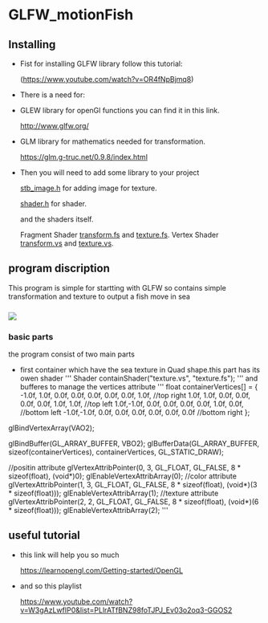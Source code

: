 # GLFW_motionFish

## Installing 
* Fist for installing GLFW library follow this tutorial: 

    (https://www.youtube.com/watch?v=OR4fNpBjmq8)
    
* There is a need for:

* GLEW library for openGl functions you can find it in this link. 

    http://www.glfw.org/

* GLM library for mathematics needed for transformation.

    https://glm.g-truc.net/0.9.8/index.html

* Then you will need to add some library to your project 

    [stb_image.h](https://github.com/AliaaSamir/GLFW_motionFish/blob/master/stb_image.h)       for adding image for texture.  

    [shader.h](https://github.com/AliaaSamir/GLFW_motionFish/blob/master/Shader.h)             for shader. 

    and the shaders itself. 

     Fragment Shader [transform.fs](https://github.com/AliaaSamir/GLFW_motionFish/blob/master/transform.fs) and [texture.fs](https://github.com/AliaaSamir/GLFW_motionFish/blob/master/texture.fs).
     Vertex Shader   [transform.vs](https://github.com/AliaaSamir/GLFW_motionFish/blob/master/transform.vs) and [texture.vs](https://github.com/AliaaSamir/GLFW_motionFish/blob/master/texture.vs).


## program discription
This program is simple for startting with GLFW so contains simple transformation and texture to output a fish move in sea 
###

![](https://media.giphy.com/media/5UrVo5LYFBEE1kfZxV/giphy.gif)

### basic parts
   the program consist of two main parts
   * first container which have the sea texture in Quad shape.this part has its owen shader 
   '''
   Shader containShader("texture.vs", "texture.fs");
   '''
   and bufferes to manage the vertices attribute 
   '''
   float containerVertices[] = {
		-1.0f, 1.0f, 0.0f,			0.0f, 0.0f, 0.0f,	0.0f, 1.0f,  //top right
		 1.0f, 1.0f, 0.0f,			0.0f, 0.0f, 0.0f,	1.0f, 1.0f,  //top left
		 1.0f,-1.0f, 0.0f,			0.0f, 0.0f, 0.0f,	1.0f, 0.0f,  //bottom left
		-1.0f,-1.0f, 0.0f,			0.0f, 0.0f, 0.0f,	0.0f, 0.0f  //bottom right
	};
    
  glBindVertexArray(VAO2);

  glBindBuffer(GL_ARRAY_BUFFER, VBO2);
  glBufferData(GL_ARRAY_BUFFER, sizeof(containerVertices), containerVertices, GL_STATIC_DRAW);

  //positin attribute
  glVertexAttribPointer(0, 3, GL_FLOAT, GL_FALSE, 8 * sizeof(float), (void*)0);
  glEnableVertexAttribArray(0);
  //color attribute
  glVertexAttribPointer(1, 3, GL_FLOAT, GL_FALSE, 8 * sizeof(float), (void*)(3 * sizeof(float)));
  glEnableVertexAttribArray(1);
  //texture attribute
  glVertexAttribPointer(2, 2, GL_FLOAT, GL_FALSE, 8 * sizeof(float), (void*)(6 * sizeof(float)));
  glEnableVertexAttribArray(2);
   '''
   

## useful tutorial 
* this link will help you so much

    https://learnopengl.com/Getting-started/OpenGL
* and so this playlist

    https://www.youtube.com/watch?v=W3gAzLwfIP0&list=PLlrATfBNZ98foTJPJ_Ev03o2oq3-GGOS2


